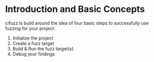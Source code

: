 # Introduction and Basic Concepts

cifuzz is build around the idea of four basic steps to successfully use fuzzing for your project:

1. Initialize the project
2. Create a fuzz target
3. Build & Run the fuzz target(s)
4. Debug your findings
